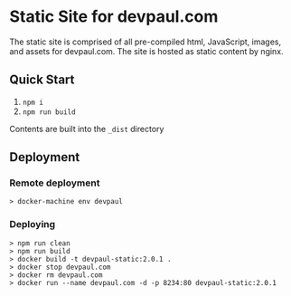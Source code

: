 # Static Site for devpaul.com

The static site is comprised of all pre-compiled html, JavaScript, images, and assets for devpaul.com. The site is hosted as static content by nginx.

## Quick Start

1. `npm i`
2. `npm run build`

Contents are built into the `_dist` directory

## Deployment

### Remote deployment

```
> docker-machine env devpaul
```

### Deploying

```
> npm run clean
> npm run build
> docker build -t devpaul-static:2.0.1 .
> docker stop devpaul.com
> docker rm devpaul.com
> docker run --name devpaul.com -d -p 8234:80 devpaul-static:2.0.1
```
